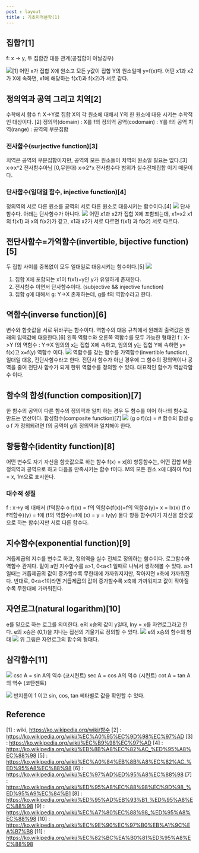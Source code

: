 ```yaml
---
post : layout
title : 기초미적분학(1)
---
```

## 집합?[1]
f: x -> y, 두 집합간 대응 관계(공집합이 아닐경우)

![](https://upload.wikimedia.org/wikipedia/commons/6/64/Codomain2.SVG)[1]
어떤 x가 집합 X에 원소고 모든 y값이 집합 Y의 원소일때 y=f(x)다.
어떤 x1과 x2가 X에 속하면, x1에 해당하는 f(x1)과 f(x2)가 서로 같다.

## 정의역과 공역 그리고 치역[2]
수학에서 함수 f: X->Y로 집합 X의 각 원소에 대해서 Y의 한 원소에 대응 시키는 수학적인 대상이다. [2]
정의역(domain) : X를 f의 정의역
공역(codomain) : Y를 f의 공역 
치역(range) : 공역의 부분집합
### 전사함수(surjective function)[3]
치역은 공역의 부분집합이지만, 공역의 모든 원소들이 치역의 원소일 필요는 없다.[3]
x->x^2 전사함수아님 [0,무한대)
x->2*x 전사함수다 범위가 실수전체집합 이기 때문이다.
### 단사함수(일대일 함수, injective function)[4]
정의역의 서로 다른 원소를 공역의 서로 다른 원소로 대응시키는 함수이다.[4]
![](https://upload.wikimedia.org/wikipedia/commons/0/02/Injection.svg)
단사함수다.
아래는 단사함수가 아니다.
![](https://upload.wikimedia.org/wikipedia/commons/6/6c/Surjection.svg)
어떤 x1과 x2가 집합 X에 포함되는데, x1=x2 x1 의 f(x1) 과 x의 f(x2)가 같고, x1과 x2가 서로 다르면 f(x1) 과 f(x2) 서로 다르다.

## 전단사함수=가역함수(invertible, bijective function)[5]
두 집합 사이를 중복없이 모두 일대일로 대응시키는 함수이다.[5]
![](https://upload.wikimedia.org/wikipedia/commons/a/a5/Bijection.svg)
1. 집합 X에 포함되는 x1이 f(x1)=y인 y가 유일하게 존재한다.
2. 전사함수 이면서 단사함수이다. (subjective && injective function)
3. 집합 g에 대해서 g: Y->X 존재하는데, g를 f의 역함수라고 한다.

## 역함수(inverse function)[6]
변수와 함숫값을 서로 뒤바꾸는 함수이다. 역함수의 대응 규칙에서 원래의 출력값은 원래의 입력값에 대응한다.[6]
왼쪽 역함수와 오른쪽 역함수를 모두 가능한 형태인 
f : X->Y f의 역함수 : Y->X
임의의 x는 집합 X에 속하고, 임의의 y는 집합 Y에 속하면
y= f(x)고 x=f(y) 역함수 이다.
![](https://upload.wikimedia.org/wikipedia/commons/c/c8/Inverse_Function.png)
역함수를 갖는 함수를 가역함수(invertible function), 일대일 대응, 전단사함수라고 한다. 전단사 함수가 아닌 경우에 그 함수의 정의역이나 공역을 줄여 전단사 함수가 되게 한뒤 역함수를 정의할 수 있다. 대표적인 함수가 역삼각함수 이다.
## 함수의 합성(function composition)[7]
한 함수의 공역이 다른 함수의 정의역과 일치 하는 경우 두 함수를 이어 하나의 함수로 만드는 연산이다. 합성함수(composite function)[7]
![](https://upload.wikimedia.org/wikipedia/commons/c/c9/Compfun.svg)
(g o f)(c) = #
함수의 합성 g o f 가 정의되려면 f의 공역이 g의 정의역과 일치해야 한다.

## 항등함수(identity function)[8]
어떤 변수도 자기 자신을 함숫값으로 하는 함수 f(x) = x[8]
항등함수는, 어떤 집합 M을 정의역과 공역으로 하고 다음을 만족시키는 함수 f이다.
M의 모든 원소 x에 대하여 f(x) = x, 1m으로 표시한다.

### 대수적 성질
f : x->y 에 대해서
(f역함수 o f)(x) = f의 역함수(f(x))=f의 역함수(y)= x = Ix(x)
(f o f역함수)(y) = f에 (f의 역함수)=f에 (x) = y = Iy(y)
둘다 항등 함수(자기 자신을 함숫값으로 하는 함수)지만 서로 다른 함수다.

## 지수함수(exponential function)[9]
거듭제곱의 지수를 변수로 하고, 정의역을 실수 전체로 정의하는 함수이다.
로그함수와 역함수 관계다.
밑이 a인 지수함수를 a>1, 0<a<1 일때로 나눠서 생각해볼 수 있다.
a>1 일때는 거듭제곱의 값이 증가할수록 무한대에 가까워지지만, 작아지면 x축에 가까워진다. 반대로, 0<a<1이라면 거듭제곱의 값이 증가할수록 x축에 가까워지고 값이 작아질 수록 무한대에 가까워진다.

## 자연로그(natural logarithm)[10]
e를 밑으로 하는 로그를 의미한다. e의 x승의 값이 y일때, lny = x를 자연로그라고 한다.
e의 x승은 (0,1)을 지나는 접선의 기울기로 정의할 수 있다.
![](https://upload.wikimedia.org/wikipedia/commons/c/c6/Exp.svg)
e의 x승의 함수의 형태
![](https://upload.wikimedia.org/wikipedia/commons/4/4a/Log_%282%29.svg)
위 그림은 자연로그의 함수의 형태다.

## 삼각함수[11]
![](https://upload.wikimedia.org/wikipedia/commons/d/df/Sine_function001.svg)
csc A = sin A의 역수 (코시컨트)
sec A = cos A의 역수 (시컨트)
cot A = tan A의 역수 (코탄젠트)

![](https://upload.wikimedia.org/wikipedia/commons/c/c9/Unit_circle_angles.svg)
반지름이 1 이고 sin, cos, tan 쎄타별로 값을 확인할 수 있다.
## Reference
[1] : wiki, https://ko.wikipedia.org/wiki/함수
[2] : https://ko.wikipedia.org/wiki/%EC%A0%95%EC%9D%98%EC%97%AD
[3] : https://ko.wikipedia.org/wiki/%EC%B9%98%EC%97%AD
[4] : https://ko.wikipedia.org/wiki/%EB%8B%A8%EC%82%AC_%ED%95%A8%EC%88%98
[5] : https://ko.wikipedia.org/wiki/%EC%A0%84%EB%8B%A8%EC%82%AC_%ED%95%A8%EC%88%98
[6] : https://ko.wikipedia.org/wiki/%EC%97%AD%ED%95%A8%EC%88%98
[7] : https://ko.wikipedia.org/wiki/%ED%95%A8%EC%88%98%EC%9D%98_%ED%95%A9%EC%84%B1
[8] : https://ko.wikipedia.org/wiki/%ED%95%AD%EB%93%B1_%ED%95%A8%EC%88%98
[9] :
https://ko.wikipedia.org/wiki/%EC%A7%80%EC%88%98_%ED%95%A8%EC%88%98
[10] :
https://ko.wikipedia.org/wiki/%EC%9E%90%EC%97%B0%EB%A1%9C%EA%B7%B8
[11] :
https://ko.wikipedia.org/wiki/%EC%82%BC%EA%B0%81%ED%95%A8%EC%88%98